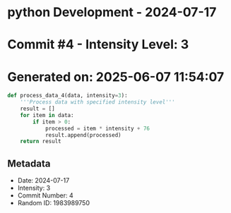 ﻿# python Development - 2024-07-17
# Commit #4 - Intensity Level: 3
# Generated on: 2025-06-07 11:54:07
```python
def process_data_4(data, intensity=3):
    '''Process data with specified intensity level'''
    result = []
    for item in data:
        if item > 0:
            processed = item * intensity + 76
            result.append(processed)
    return result
```
## Metadata
- Date: 2024-07-17
- Intensity: 3
- Commit Number: 4
- Random ID: 1983989750
